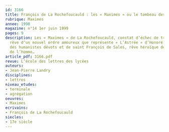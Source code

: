 ```yaml
---
id: 3166
title: François de La Rochefoucauld : les « Maximes » ou le tombeau des rêves
rubrique: Maximes
annee: 1998
magazine: n°14 1er juin 1999
pages: 9
description: Les « Maximes » de La Rochefoucauld, constat d’échec de trois rêves :
  rêve d’un nouvel ordre amoureux que représente « L’Astrée » d’Honoré d’Urfé, rêve
  des humanistes dévots et de saint François de Sales, rêve héroïque de la grandeur
  de l’homme…
article_pdf: 3166.pdf
revue: L’école des lettres des lycées
auteurs:
- Jean-Pierre Landry
disciplines:
- lettres
niveau_etudes:
- terminale
- agrégation
oeuvres:
- Maximes
ecrivains:
- François de La Rochefoucauld
siecles:
- 17e siècle
---
```

